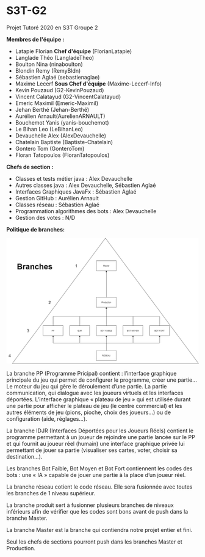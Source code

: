 # S3T-G2
Projet Tutoré 2020 en S3T Groupe 2 

**Membres de l'équipe :** 
- Latapie Florian **Chef d'équipe** (FlorianLatapie)
- Langlade Théo (LangladeTheo)
- Boulton Nina (ninaboulton)
- Blondin Remy (RemyBldn)
- Sébastien Aglaé (sebastienaglae)
- Maxime Lecerf  **Sous Chef d'équipe** (Maxime-Lecerf-Info)
- Kevin Pouzaud (G2-KevinPouzaud)
- Vincent Calatayud (G2-VincentCalatayud)
- Emeric Maximil (Emeric-Maximil)
- Jehan Berthé (Jehan-Berthé)
- Aurélien Arnault(AurelienARNAULT)
- Bouchemot Yanis (yanis-bouchemot)
- Le Bihan Leo (LeBihanLeo)
- Devauchelle Alex (AlexDevauchelle)
- Chatelain Baptiste (Baptiste-Chatelain)
- Gontero Tom (GonteroTom)
- Floran Tatopoulos (FloranTatopoulos)

**Chefs de section :**
- Classes et tests métier java : Alex Devauchelle
- Autres classes java : Alex Devauchelle, Sébastien Aglaé 
- Interfaces Graphiques JavaFx : Sébastien Aglaé  
- Gestion GitHub : Aurélien Arnault 
- Classes réseau : Sébastien Aglaé 
- Programmation algorithmes des bots : Alex Devauchelle
- Gestion des votes : N/D
 
**Politique de branches:**
 
![alt text1][logo]

[logo]: ./Branches.png "Branches"

La branche PP (Programme Pricipal) contient : 
l’interface graphique principale du jeu qui permet de configurer le programme, créer une partie…
Le moteur du jeu qui gère le déroulement d’une partie.
La partie communication, qui dialogue avec les joueurs virtuels et les interfaces déportées.
L’interface graphique « plateau de jeu » qui est utilisée durant une partie pour afficher le plateau de jeu (le centre commercial) et les autres éléments de jeu (pions, pioche, choix des joueurs…) ou de configuration (aide, réglages…).

La branche IDJR (Interfaces Déportées pour les Joueurs Réels) contient le programme permettant à un joueur de rejoindre une partie lancée sur le PP et qui fournit au joueur réel (humain) une interface graphique privée lui permettant de jouer sa partie (visualiser ses cartes, voter, choisir sa destination…).

Les branches Bot Faible, Bot Moyen et Bot Fort contiennent les codes des bots : une « IA » capable de jouer une partie à la place d’un joueur réel.

La branche réseau cotient le code réseau. Elle sera fusionnée avec toutes les branches de 1 niveau supérieur.

La branche produit sert à fusionner plusieurs branches de niveaux inférieurs afin de vérifier que les codes sont bons avant de push dans la branche Master.

La branche Master est la branche qui contiendra notre projet entier et fini.

Seul les chefs de sections pourront push dans les branches Master et Production.
